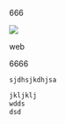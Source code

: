 666

![](https://img-prod-cms-rt-microsoft-com.akamaized.net/cms/api/am/imageFileData/RE4wyTt.png)

web

6666

`sjdhsjkdhjsa`

```html title="666"
jkljklj
wdds
dsd
```

